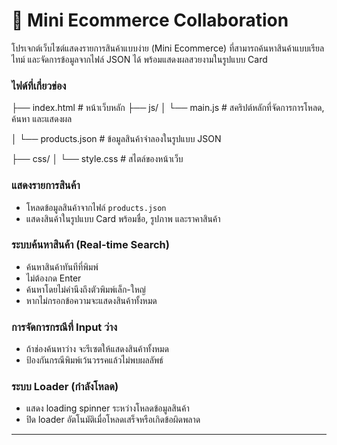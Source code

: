 # 🛒 Mini Ecommerce Collaboration

โปรเจกต์เว็บไซต์แสดงรายการสินค้าแบบง่าย (Mini Ecommerce) ที่สามารถค้นหาสินค้าแบบเรียลไทม์ และจัดการข้อมูลจากไฟล์ JSON ได้ พร้อมแสดงผลสวยงามในรูปแบบ Card

###  ไฟด์ที่เกี่ยวข่อง
├── index.html # หน้าเว็บหลัก
├── js/
│ └── main.js # สคริปต์หลักที่จัดการการโหลด, ค้นหา และแสดงผล

│ └── products.json # ข้อมูลสินค้าจำลองในรูปแบบ JSON

├── css/
│ └── style.css # สไตล์ของหน้าเว็บ

###  แสดงรายการสินค้า
- โหลดข้อมูลสินค้าจากไฟล์ `products.json`
- แสดงสินค้าในรูปแบบ Card พร้อมชื่อ, รูปภาพ และราคาสินค้า

###  ระบบค้นหาสินค้า (Real-time Search)
- ค้นหาสินค้าทันทีที่พิมพ์
- ไม่ต้องกด Enter
- ค้นหาโดยไม่คำนึงถึงตัวพิมพ์เล็ก-ใหญ่
- หากไม่กรอกข้อความจะแสดงสินค้าทั้งหมด

###  การจัดการกรณีที่ Input ว่าง
- ถ้าช่องค้นหาว่าง จะรีเซตให้แสดงสินค้าทั้งหมด
- ป้องกันกรณีพิมพ์เว้นวรรคแล้วไม่พบผลลัพธ์

###  ระบบ Loader (กำลังโหลด)
- แสดง loading spinner ระหว่างโหลดข้อมูลสินค้า
- ปิด loader อัตโนมัติเมื่อโหลดเสร็จหรือเกิดข้อผิดพลาด

---
